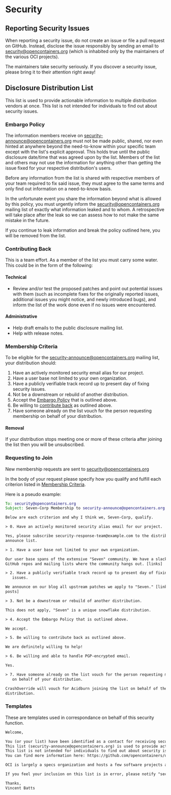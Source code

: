 # Security

## Reporting Security Issues

When reporting a security issue, do not create an issue or file a pull
request on GitHub. Instead, disclose the issue responsibly by sending an email
to security@opencontainers.org (which is inhabited only by the maintainers of
the various OCI projects).

The maintainers take security seriously. If you discover a security issue,
please bring it to their attention right away!

## Disclosure Distribution List

This list is used to provide actionable information to multiple distribution vendors at once.
This list is not intended for individuals to find out about security issues.

### Embargo Policy

The information members receive on security-announce@opencontainers.org must not be made public, shared, nor even hinted at anywhere beyond the need-to-know within your specific team except with the list's explicit approval.
This holds true until the public disclosure date/time that was agreed upon by the list.
Members of the list and others may not use the information for anything other than getting the issue fixed for your respective distribution's users.

Before any information from the list is shared with respective members of your team required to fix said issue, they must agree to the same terms and only find out information on a need-to-know basis.

In the unfortunate event you share the information beyond what is allowed by this policy, you must urgently inform the security@opencontainers.org mailing list of exactly what information leaked and to whom.
A retrospective will take place after the leak so we can assess how to not make the same mistake in the future.

If you continue to leak information and break the policy outlined here, you will be removed from the list.

### Contributing Back

This is a team effort. As a member of the list you must carry some water. This
could be in the form of the following:

#### Technical

- Review and/or test the proposed patches and point out potential issues with
  them (such as incomplete fixes for the originally reported issues, additional
  issues you might notice, and newly introduced bugs), and inform the list of the
  work done even if no issues were encountered.

#### Administrative

- Help draft emails to the public disclosure mailing list.
- Help with release notes.

### Membership Criteria

To be eligible for the security-announce@opencontainers.org mailing list, your
distribution should:

1. Have an actively monitored security email alias for our project.
1. Have a user base not limited to your own organization.
1. Have a publicly verifiable track record up to present day of fixing security
   issues.
1. Not be a downstream or rebuild of another distribution.
1. Accept the [Embargo Policy](#embargo-policy) that is outlined above.
1. Be willing to [contribute back](#contributing-back) as outlined above.
1. Have someone already on the list vouch for the person requesting membership
   on behalf of your distribution.

#### Removal

If your distribution stops meeting one or more of these criteria
after joining the list then you will be unsubscribed.

### Requesting to Join

New membership requests are sent to security@opencontainers.org

In the body of your request please specify how you qualify and fulfill each
criterion listed in [Membership Criteria](#membership-criteria).

Here is a pseudo example:

```email
To: security@opencontainers.org
Subject: Seven-Corp Membership to security-announce@opencontainers.org

Below are each criterion and why I think we, Seven-Corp, qualify.

> 0. Have an actively monitored security alias email for our project.

Yes, please subscribe security-response-team@example.com to the distributor's
announce list.

> 1. Have a user base not limited to your own organization.

Our user base spans of the extensive "Seven" community. We have a slack and
GitHub repos and mailing lists where the community hangs out. [links]

> 2. Have a publicly verifiable track record up to present day of fixing security
   issues.

We announce on our blog all upstream patches we apply to "Seven." [link to blog
posts]

> 3. Not be a downstream or rebuild of another distribution.

This does not apply, "Seven" is a unique snowflake distribution.

> 4. Accept the Embargo Policy that is outlined above.

We accept.

> 5. Be willing to contribute back as outlined above.

We are definitely willing to help!

> 6. Be willing and able to handle PGP-encrypted email.

Yes.

> 7. Have someone already on the list vouch for the person requesting membership
   on behalf of your distribution.

CrashOverride will vouch for Acidburn joining the list on behalf of the "Seven"
distribution.

```

### Templates

These are templates used in correspondance on behalf of this security function.

```email
Welcome,

You (or your list) have been identified as a contact for receiving security announcements from the Open Containers Initiative (OCI).
This list (security-announce@opencontainers.org) is used to provide actionable information to multiple distribution vendors at once.
This list is not intended for individuals to find out about security issues.
You can find more information here: https://github.com/opencontainers/org/blob/master/SECURITY.md

OCI is largely a specs organization and hosts a few software projects as well, notably `runc`.

If you feel your inclusion on this list is in error, please notify "security@opencontainers.org" for removal.

Thanks,
Vincent Batts
```
